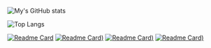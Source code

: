 ![My's GitHub stats](https://github-readme-stats.vercel.app/api?username=chi-0828&show_icons=true&theme=dark&rank_icon=github)

![Top Langs](https://github-readme-stats.vercel.app/api/top-langs/?username=chi-0828&layout=donut&theme=dark)

[![Readme Card](https://github-readme-stats.vercel.app/api/pin/?username=chi-0828&repo=UpPipe&show_owner=true&theme=dark)](https://github.com/chi-0828/UpPipe)
[![Readme Card](https://github-readme-stats.vercel.app/api/pin/?username=chi-0828&repo=RNA-Abundance-Quantification-on-UPMEM&show_owner=true&theme=dark))](https://github.com/chi-0828/RNA-Abundance-Quantification-on-UPMEM)
[![Readme Card](https://github-readme-stats.vercel.app/api/pin/?username=chi-0828&repo=profile-site&show_owner=true&theme=dark))](https://github.com/chi-0828/profile-site)
[![Readme Card](https://github-readme-stats.vercel.app/api/pin/?username=chi-0828&repo=Phishing-with-DNS-spoofing&show_owner=true&theme=dark))](https://github.com/chi-0828/Phishing-with-DNS-spoofing)

